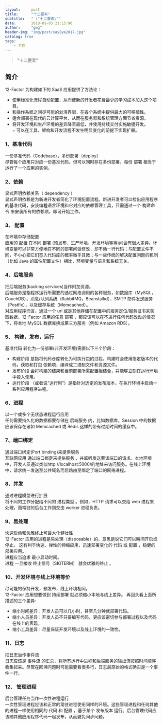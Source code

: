 ```yaml
---
layout:     post
title:      "十二要素"
subtitle:   " \"十二要素\""
date:       2018-09-03 21:15:00
author:     "gmg"
header-img: "img/post/sayBye2017.jpg"
catalog: true
tags:
    - 工作
---
```


> "十二要素"  

## 简介  
12-Factor 为构建如下的 SaaS 应用提供了方法论：  
- 使用标准化流程自动配置，从而使新的开发者花费最少的学习成本加入这个项目。  
- 和操作系统之间尽可能的划清界限，在各个系统中提供最大的可移植性。  
- 适合部署在现代的云计算平台，从而在服务器和系统管理方面节省资源。  
- 将开发环境和生产环境的差异降至最低，并使用持续交付实施敏捷开发。  
= 可以在工具、架构和开发流程不发生明显变化的前提下实现扩展。  

### 1、基准代码   
一份基准代码（Codebase），多份部署（deploy）  
尽管每个应用只对应一份基准代码，但可以同时存在多份部署。每份 部署 相当于运行了一个应用的实例。   

### 2、依赖  
显式声明依赖关系（ dependency ）  
显式声明依赖是为新进开发者简化了环境配置流程。新进开发者可以检出应用程序的基准代码，安装编程语言环境和它对应的依赖管理工具，只需通过一个 构建命令 来安装所有的依赖项，即可开始工作。   

### 3、 配置  
在环境中存储配置  
应用的 配置 在不同 部署 (预发布、生产环境、开发环境等等)间会有很大差异。环境变量可以非常方便地在不同的部署间做修改，却不动一行代码；与配置文件不同，不小心把它们签入代码库的概率微乎其微；与一些传统的解决配置问题的机制（比如 Java 的属性配置文件）相比，环境变量与语言和系统无关。  

### 4、后端服务  
把后端服务(backing services)当作附加资源。  
后端服务是指程序运行所需要的通过网络调用的各种服务，如数据库（MySQL，CouchDB），消息/队列系统（RabbitMQ，Beanstalkd），SMTP 邮件发送服务（Postfix），以及缓存系统（Memcached）。   
对应用程序而言，通过一个 url 或是其他存储在配置中的服务定位/服务证书来获取数据。12-Factor 应用的任意 部署 ，都应该可以在不进行任何代码改动的情况下，将本地 MySQL 数据库换成第三方服务（例如 Amazon RDS）。  

### 5、 构建，发布，运行  
 基准代码 转化为一份部署(非开发环境)需要以下三个阶段：  
 - 构建阶段 是指将代码仓库转化为可执行包的过程。构建时会使用指定版本的代码，获取和打包 依赖项，编译成二进制文件和资源文件。
- 发布阶段 会将构建的结果和当前部署所需配置相结合，并能够立刻在运行环境中投入使用。
- 运行阶段 （或者说“运行时”）是指针对选定的发布版本，在执行环境中启动一系列应用程序进程。  

### 6、进程  
以一个或多个无状态进程运行应用  
 任何需要持久化的数据都要存储在 后端服务 内，比如数据库。Session 中的数据应该保存在诸如 Memcached 或 Redis 这样的带有过期时间的缓存中。   

### 7、端口绑定  
 通过端口绑定(Port binding)来提供服务  
互联网应用 通过端口绑定来提供服务 ，并监听发送至该端口的请求。本地环境中，开发人员通过类似http://localhost:5000/的地址来访问服务。在线上环境中，请求统一发送至公共域名而后路由至绑定了端口的网络进程。  
 
### 8、并发
通过进程模型进行扩展  
将不同的工作分配给不同的 进程类型 。例如，HTTP 请求可以交给 web 进程来处理，而常驻的后台工作则交由 worker 进程负责。  

### 9、易处理  
快速启动和优雅终止可最大化健壮性  
12-Factor 应用的进程是易处理（disposable）的，意思是说它们可以瞬间开启或停止。 这有利于快速、弹性的伸缩应用，迅速部署变化的 代码 或 配置 ，稳健的部署应用。  
进程应当追求 最小启动时间。  
进程 一旦接收 终止信号（SIGTERM） 就会优雅的终止 。  

### 10、开发环境与线上环境等价  
尽可能的保持开发，预发布，线上环境相同。   
12-Factor 应用想要做到 持续部署 就必须缩小本地与线上差异。 再回头看上面所描述的三个差异:
- 缩小时间差异：开发人员可以几小时，甚至几分钟就部署代码。
- 缩小人员差异：开发人员不只要编写代码，更应该密切参与部署过程以及代码在线上的表现。
- 缩小工具差异：尽量保证开发环境以及线上环境的一致性。 

### 11、日志  
把日志当作事件流  
日志应该是 事件流 的汇总，将所有运行中进程和后端服务的输出流按照时间顺序收集起来。尽管在回溯问题时可能需要看很多行，日志最原始的格式确实是一个事件一行。 
 
### 12、 管理进程  
后台管理任务当作一次性进程运行  
一次性管理进程应该和正常的常驻进程使用同样的环境。这些管理进程和任何其他的进程一样使用相同的 代码 和 配置 ，基于某个 发布版本 运行。后台管理代码应该随其他应用程序代码一起发布，从而避免同步问题。


